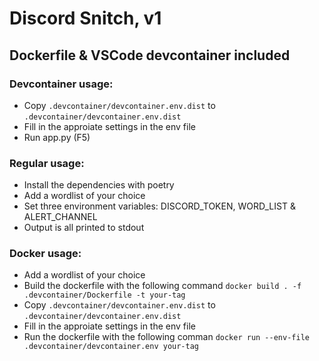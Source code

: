 # Discord Snitch, v1

## Dockerfile & VSCode devcontainer included



### Devcontainer usage:
   - Copy `.devcontainer/devcontainer.env.dist` to `.devcontainer/devcontainer.env.dist`
   - Fill in the approiate settings in the env file
   - Run app.py (F5)


### Regular usage:
   - Install the dependencies with poetry
   - Add a wordlist of your choice
   - Set three environment variables: DISCORD_TOKEN, WORD_LIST & ALERT_CHANNEL
   - Output is all printed to stdout


### Docker usage:
   - Add a wordlist of your choice
   - Build the dockerfile with the following command `docker build . -f .devcontainer/Dockerfile -t your-tag`
   - Copy `.devcontainer/devcontainer.env.dist` to `.devcontainer/devcontainer.env.dist`
   - Fill in the approiate settings in the env file
   - Run the dockerfile with the following comman `docker run --env-file .devcontainer/devcontainer.env your-tag`
